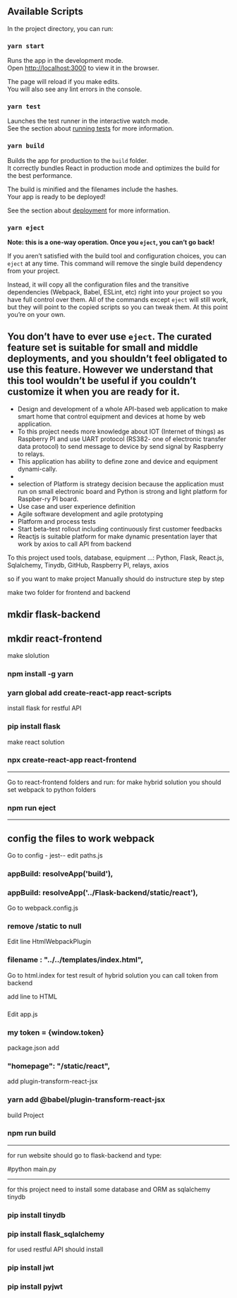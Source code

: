 ## Available Scripts

In the project directory, you can run:

### `yarn start`

Runs the app in the development mode.<br />
Open [http://localhost:3000](http://localhost:3000) to view it in the browser.

The page will reload if you make edits.<br />
You will also see any lint errors in the console.

### `yarn test`

Launches the test runner in the interactive watch mode.<br />
See the section about [running tests](https://facebook.github.io/create-react-app/docs/running-tests) for more information.

### `yarn build`

Builds the app for production to the `build` folder.<br />
It correctly bundles React in production mode and optimizes the build for the best performance.

The build is minified and the filenames include the hashes.<br />
Your app is ready to be deployed!

See the section about [deployment](https://facebook.github.io/create-react-app/docs/deployment) for more information.

### `yarn eject`

**Note: this is a one-way operation. Once you `eject`, you can’t go back!**

If you aren’t satisfied with the build tool and configuration choices, you can `eject` at any time. This command will remove the single build dependency from your project.

Instead, it will copy all the configuration files and the transitive dependencies (Webpack, Babel, ESLint, etc) right into your project so you have full control over them. All of the commands except `eject` will still work, but they will point to the copied scripts so you can tweak them. At this point you’re on your own.

You don’t have to ever use `eject`. The curated feature set is suitable for small and middle deployments, and you shouldn’t feel obligated to use this feature. However we understand that this tool wouldn’t be useful if you couldn’t customize it when you are ready for it.
---
-	Design and development of a whole API-based web application to make smart home that control equipment and devices at home by web application.
-	To this project needs more knowledge about IOT (Internet of things) as Raspberry PI and use UART protocol (RS382- one of electronic transfer data protocol) to send message to device by send signal by Raspberry to relays.
-	This application has ability to define zone and device and equipment dynami-cally.
-	
-	selection of Platform is strategy decision because the application must run on small electronic board and Python is strong and light platform for Raspber-ry PI board.
-	Use case and user experience definition
-	Agile software development and agile prototyping
-	Platform and process tests
-	Start beta-test rollout including continuously first customer feedbacks
-	Reactjs is suitable platform for make dynamic presentation layer that work by axios to call API from backend

To this project used tools, database, equipment ...:
Python, Flask, React.js, Sqlalchemy, Tinydb, GitHub, Raspberry PI, relays, axios

so if you want to make project Manually should do instructure step by step 

make two folder for frontend and backend 
## mkdir flask-backend
## mkdir react-frontend
make slolution
### npm install -g yarn
### yarn global add create-react-app react-scripts
install flask for restful API
### pip install flask
make react solution
### npx create-react-app react-frontend

---
Go to react-frontend folders and run:
for make hybrid solution you should set webpack to python folders 
### npm run eject


---
## config the files to work webpack 
Go to config - jest-- edit paths.js

### appBuild: resolveApp('build'), 
### appBuild: resolveApp('../Flask-backend/static/react'),

Go to webpack.config.js

### remove /static to null

Edit line HtmlWebpackPlugin

### filename : "../../templates/index.html",

Go to html.index
for test result of hybrid solution you can call token from backend
  
 add line to HTML
### <script> window.token="{{token}}" </script>

Edit app.js
### <p> my token = {window.token} </p>

package.json add 
###  "homepage": "/static/react",

add plugin-transform-react-jsx
### yarn add @babel/plugin-transform-react-jsx

build Project 
### npm run build

---

for run website should go to flask-backend and type:
  
#python main.py

---

for this project need to install some database and ORM as sqlalchemy tinydb 
### pip install tinydb
### pip install flask_sqlalchemy


for used restful API should install 

### pip install jwt
### pip install pyjwt







